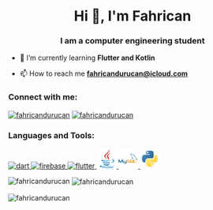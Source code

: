 <h1 align="center">Hi 👋, I'm Fahrican</h1>
<h3 align="center">I am a computer engineering student</h3>

- 🌱 I’m currently learning **Flutter and Kotlin**

- 📫 How to reach me **fahricandurucan@icloud.com**

<h3 align="left">Connect with me:</h3>
<p align="left">
<a href="https://linkedin.com/in/fahricandurucan" target="_blank"><img align="center" src="https://raw.githubusercontent.com/rahuldkjain/github-profile-readme-generator/master/src/images/icons/Social/linked-in-alt.svg" alt="fahricandurucan" height="30" width="40" /></a>
<a href="https://instagram.com/fahricandurucan" target="_blank"><img align="center" src="https://raw.githubusercontent.com/rahuldkjain/github-profile-readme-generator/master/src/images/icons/Social/instagram.svg" alt="fahricandurucan" height="30" width="40" /></a>
</p>

<h3 align="left">Languages and Tools:</h3>
<p align="left"> <a href="https://dart.dev" target="_blank" rel="noreferrer"> <img src="https://www.vectorlogo.zone/logos/dartlang/dartlang-icon.svg" alt="dart" width="40" height="40"/> </a> <a href="https://firebase.google.com/" target="_blank" rel="noreferrer"> <img src="https://www.vectorlogo.zone/logos/firebase/firebase-icon.svg" alt="firebase" width="40" height="40"/> </a> <a href="https://flutter.dev" target="_blank" rel="noreferrer"> <img src="https://www.vectorlogo.zone/logos/flutterio/flutterio-icon.svg" alt="flutter" width="40" height="40"/> </a> <a href="https://www.java.com" target="_blank" rel="noreferrer"> <img src="https://raw.githubusercontent.com/devicons/devicon/master/icons/java/java-original.svg" alt="java" width="40" height="40"/> </a> <a href="https://www.mysql.com/" target="_blank" rel="noreferrer"> <img src="https://raw.githubusercontent.com/devicons/devicon/master/icons/mysql/mysql-original-wordmark.svg" alt="mysql" width="40" height="40"/> </a> <a href="https://www.python.org" target="_blank" rel="noreferrer"> <img src="https://raw.githubusercontent.com/devicons/devicon/master/icons/python/python-original.svg" alt="python" width="40" height="40"/> </a> </p>

<p><img align="left" src="https://github-readme-stats.vercel.app/api/top-langs?username=fahricandurucan&show_icons=true&locale=en&layout=compact" alt="fahricandurucan" /></p>

<p>&nbsp;<img align="center" src="https://github-readme-stats.vercel.app/api?username=fahricandurucan&show_icons=true&locale=en" alt="fahricandurucan" /></p>

<p><img align="center" src="https://github-readme-streak-stats.herokuapp.com/?user=fahricandurucan&" alt="fahricandurucan" /></p>

